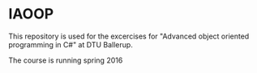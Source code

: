 # IAOOP
This repository is used for the excercises for "Advanced object oriented programming in C#" at DTU Ballerup.

The course is running spring 2016
